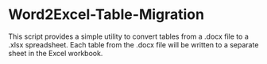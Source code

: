 # Word2Excel-Table-Migration
This script provides a simple utility to convert tables from a .docx file to a .xlsx spreadsheet. Each table from the .docx file will be written to a separate sheet in the Excel workbook.
